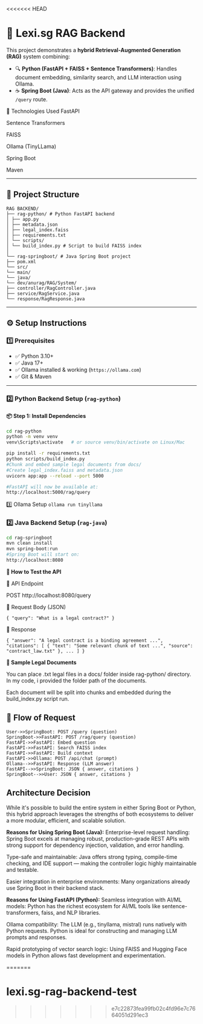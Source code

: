 <<<<<<< HEAD
# 🧠 Lexi.sg RAG Backend

This project demonstrates a **hybrid Retrieval-Augmented Generation (RAG)** system combining:

- 🔍 **Python (FastAPI + FAISS + Sentence Transformers)**: Handles document embedding, similarity search, and LLM interaction using Ollama.
- ☕ **Spring Boot (Java)**: Acts as the API gateway and provides the unified `/query` route.

🧠 Technologies Used
FastAPI

Sentence Transformers

FAISS

Ollama (TinyLLama)

Spring Boot

Maven



---

## 📁 Project Structure
````
RAG BACKEND/
├── rag-python/ # Python FastAPI backend
│ ├── app.py
│ ├── metadata.json
│ ├── legal_index.faiss
│ ├── requirements.txt
│ └── scripts/
│ └── build_index.py # Script to build FAISS index
│
└── rag-springboot/ # Java Spring Boot project
├── pom.xml
└── src/
└── main/
└── java/
└── dev/anurag/RAG/System/
├── controller/RagController.java
├── service/RagService.java
└── response/RagResponse.java
````

---

## ⚙️ Setup Instructions

### 1️⃣ Prerequisites

- ✅ Python 3.10+
- ✅ Java 17+
- ✅ Ollama installed & working (`https://ollama.com`)
- ✅ Git & Maven

---

### 2️⃣ Python Backend Setup (`rag-python`)

#### 📦 Step 1: Install Dependencies

```bash
cd rag-python
python -m venv venv
venv\Scripts\activate   # or source venv/bin/activate on Linux/Mac

pip install -r requirements.txt
python scripts/build_index.py 
#Chunk and embed sample legal documents from docs/
#Create legal_index.faiss and metadata.json
uvicorn app:app --reload --port 5000

#FastAPI will now be available at:
http://localhost:5000/rag/query
```
3️⃣ Ollama Setup
``ollama run tinyllama
``

### 2️⃣ Java Backend Setup (`rag-java`)
```bash
cd rag-springboot
mvn clean install
mvn spring-boot:run
#Spring Boot will start on:
http://localhost:8080
```
**🧪 How to Test the API**

🔁 API Endpoint

POST http://localhost:8080/query

🔸 Request Body (JSON)

``{
"query": "What is a legal contract?"
}
``

🔹 Response

``{
"answer": "A legal contract is a binding agreement ...",
"citations": [
{
"text": "Some relevant chunk of text ...",
"source": "contract_law.txt"
},
...
]
}
``



**📄 Sample Legal Documents**

You can place .txt legal files in a docs/ folder inside rag-python/ directory. In my code, i provided the folder path of the documents.

Each document will be split into chunks and embedded during the build_index.py script run.



## 📁 Flow of Request
    User->>SpringBoot: POST /query (question)
    SpringBoot->>FastAPI: POST /rag/query (question)
    FastAPI->>FastAPI: Embed question
    FastAPI->>FastAPI: Search FAISS index
    FastAPI->>FastAPI: Build context
    FastAPI->>Ollama: POST /api/chat (prompt)
    Ollama-->>FastAPI: Response (LLM answer)
    FastAPI-->>SpringBoot: JSON { answer, citations }
    SpringBoot-->>User: JSON { answer, citations }

## Architecture Decision
While it's possible to build the entire system in either Spring Boot or Python, this hybrid approach leverages the strengths of both ecosystems to deliver a more modular, efficient, and scalable solution.

 **Reasons for Using Spring Boot (Java):**
Enterprise-level request handling: Spring Boot excels at managing robust, production-grade REST APIs with strong support for dependency injection, validation, and error handling.

Type-safe and maintainable: Java offers strong typing, compile-time checking, and IDE support — making the controller logic highly maintainable and testable.

Easier integration in enterprise environments: Many organizations already use Spring Boot in their backend stack.

 **Reasons for Using FastAPI (Python):**
Seamless integration with AI/ML models: Python has the richest ecosystem for AI/ML tools like sentence-transformers, faiss, and NLP libraries.

Ollama compatibility: The LLM (e.g., tinyllama, mistral) runs natively with Python requests. Python is ideal for constructing and managing LLM prompts and responses.

Rapid prototyping of vector search logic: Using FAISS and Hugging Face models in Python allows fast development and experimentation.












=======
# lexi.sg-rag-backend-test
>>>>>>> e7c22873fea99fb02c4fd96e7c7664051d291ec3
